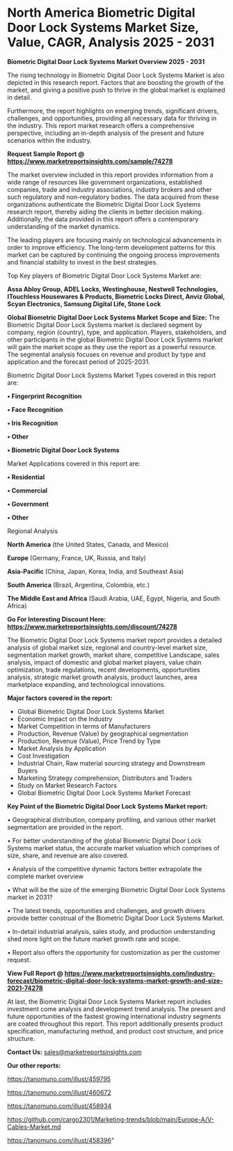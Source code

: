 # North America Biometric Digital Door Lock Systems Market Size, Value, CAGR, Analysis 2025 - 2031

<Strong> Biometric Digital Door Lock Systems Market Overview 2025 - 2031</strong>

The rising technology in Biometric Digital Door Lock Systems Market is also depicted in this research report. Factors that are boosting the growth of the market, and giving a positive push to thrive in the global market is explained in detail.

Furthermore, the report highlights on emerging trends, significant drivers, challenges, and opportunities, providing all necessary data for thriving in the industry. This report market research offers a comprehensive perspective, including an in-depth analysis of the present and future scenarios within the industry.

<strong>Request Sample Report @ <a href=https://www.marketreportsinsights.com/sample/74278>https://www.marketreportsinsights.com/sample/74278</a></strong>

The market overview included in this report provides information from a wide range of resources like government organizations, established companies, trade and industry associations, industry brokers and other such regulatory and non-regulatory bodies. The data acquired from these organizations authenticate the Biometric Digital Door Lock Systems research report, thereby aiding the clients in better decision making. Additionally, the data provided in this report offers a contemporary understanding of the market dynamics.

The leading players are focusing mainly on technological advancements in order to improve efficiency. The long-term development patterns for this market can be captured by continuing the ongoing process improvements and financial stability to invest in the best strategies.

Top Key players of Biometric Digital Door Lock Systems Market are:

<strong>Assa Abloy Group, ADEL Locks, Westinghouse, Nestwell Technologies, ITouchless Housewares & Products, Biometric Locks Direct, Anviz Global, Scyan Electronics, Samsung Digital Life, Stone Lock</strong>

<strong><b>Global Biometric Digital Door Lock Systems Market Scope and Size:</b></strong>
The Biometric Digital Door Lock Systems market is declared segment by company, region (country), type, and application. Players, stakeholders, and other participants in the global Biometric Digital Door Lock Systems market will gain the market scope as they use the report as a powerful resource. The segmental analysis focuses on revenue and product by type and application and the forecast period of 2025-2031.

Biometric Digital Door Lock Systems Market Types covered in this report are:

<strong>• Fingerprint Recognition

• Face Recognition

• Iris Recognition

• Other

• Biometric Digital Door Lock Systems</strong>

Market Applications covered in this report are:

<strong>• Residential

• Commercial

• Government

• Other</strong> 

Regional Analysis

<strong>North America</strong> (the United States, Canada, and Mexico)

<strong>Europe</strong> (Germany, France, UK, Russia, and Italy)

<strong>Asia-Pacific</strong> (China, Japan, Korea, India, and Southeast Asia)

<strong>South America</strong> (Brazil, Argentina, Colombia, etc.)

<strong>The Middle East and Africa</strong> (Saudi Arabia, UAE, Egypt, Nigeria, and South Africa)

<strong>Go For Interesting Discount Here: <a href=https://www.marketreportsinsights.com/discount/74278>https://www.marketreportsinsights.com/discount/74278</a></strong>

The Biometric Digital Door Lock Systems market report provides a detailed analysis of global market size, regional and country-level market size, segmentation market growth, market share, competitive Landscape, sales analysis, impact of domestic and global market players, value chain optimization, trade regulations, recent developments, opportunities analysis, strategic market growth analysis, product launches, area marketplace expanding, and technological innovations.

<strong><b>Major factors covered in the report:</b></strong>
<ul>
  <li>Global Biometric Digital Door Lock Systems Market </li>
  <li>Economic Impact on the Industry</li>
  <li>Market Competition in terms of Manufacturers</li>
  <li>Production, Revenue (Value) by geographical segmentation</li>
  <li>Production, Revenue (Value), Price Trend by Type</li>
  <li>Market Analysis by Application</li>
  <li>Cost Investigation</li>
  <li>Industrial Chain, Raw material sourcing strategy and Downstream Buyers</li>
  <li>Marketing Strategy comprehension, Distributors and Traders</li>
  <li>Study on Market Research Factors</li>
  <li>Global Biometric Digital Door Lock Systems Market Forecast</li>
</ul>

<strong><b>Key Point of the Biometric Digital Door Lock Systems Market report:</b></strong>

• Geographical distribution, company profiling, and various other market segmentation are provided in the report.

• For better understanding of the global Biometric Digital Door Lock Systems market status, the accurate market valuation which comprises of size, share, and revenue are also covered.

• Analysis of the competitive dynamic factors better extrapolate the complete market overview

• What will be the size of the emerging Biometric Digital Door Lock Systems market in 2031?

• The latest trends, opportunities and challenges, and growth drivers provide better construal of the Biometric Digital Door Lock Systems Market.

• In-detail industrial analysis, sales study, and production understanding shed more light on the future market growth rate and scope.

• Report also offers the opportunity for customization as per the customer request.

<strong><b>View Full Report @ <a href=https://www.marketreportsinsights.com/industry-forecast/biometric-digital-door-lock-systems-market-growth-and-size-2021-74278>https://www.marketreportsinsights.com/industry-forecast/biometric-digital-door-lock-systems-market-growth-and-size-2021-74278</a></b></strong>


At last, the Biometric Digital Door Lock Systems Market report includes investment come analysis and development trend analysis. The present and future opportunities of the fastest growing international industry segments are coated throughout this report. This report additionally presents product specification, manufacturing method, and product cost structure, and price structure.

<strong>Contact Us:</strong>
sales@marketreportsinsights.com

<strong>Our other reports:</strong>

<a href=https://tanomuno.com/illust/459795>https://tanomuno.com/illust/459795</a>

<a href=https://tanomuno.com/illust/460672>https://tanomuno.com/illust/460672</a>

<a href=https://tanomuno.com/illust/458934>https://tanomuno.com/illust/458934</a>

<a href=https://github.com/cargo2301/Marketing-trends/blob/main/Europe-A/V-Cables-Market.md>https://github.com/cargo2301/Marketing-trends/blob/main/Europe-A/V-Cables-Market.md</a>

<a href=https://tanomuno.com/illust/458396>https://tanomuno.com/illust/458396</a>"
